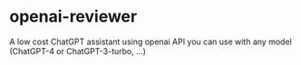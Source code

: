 # openai-reviewer
A low cost ChatGPT assistant using openai API you can use with any model (ChatGPT-4 or ChatGPT-3-turbo, ...)
